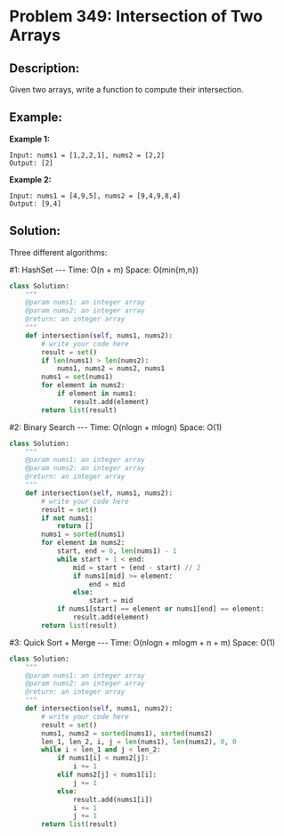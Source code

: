 # Problem 349: Intersection of Two Arrays

## Description:

Given two arrays, write a function to compute their intersection.

## Example:

**Example 1:**

```text
Input: nums1 = [1,2,2,1], nums2 = [2,2]
Output: [2]
```

**Example 2:**

```text
Input: nums1 = [4,9,5], nums2 = [9,4,9,8,4]
Output: [9,4]
```

## Solution:

Three different algorithms:

\#1: HashSet --- Time: O\(n + m\)    Space: O\(min{m,n}\)

```python
class Solution:
    """
    @param nums1: an integer array
    @param nums2: an integer array
    @return: an integer array
    """
    def intersection(self, nums1, nums2):
        # write your code here
        result = set()
        if len(nums1) > len(nums2):
            nums1, nums2 = nums2, nums1
        nums1 = set(nums1)
        for element in nums2:
            if element in nums1:
                result.add(element)
        return list(result)
```

\#2: Binary Search --- Time: O\(nlogn + mlogn\)    Space: O\(1\)

```python
class Solution:
    """
    @param nums1: an integer array
    @param nums2: an integer array
    @return: an integer array
    """
    def intersection(self, nums1, nums2):
        # write your code here
        result = set()
        if not nums1:
            return []
        nums1 = sorted(nums1)
        for element in nums2:
            start, end = 0, len(nums1) - 1
            while start + 1 < end:
                mid = start + (end - start) // 2
                if nums1[mid] >= element:
                    end = mid
                else:
                    start = mid
            if nums1[start] == element or nums1[end] == element:
                result.add(element)
        return list(result)
```

\#3: Quick Sort + Merge --- Time: O\(nlogn + mlogm + n + m\)     Space: O\(1\)

```python
class Solution:
    """
    @param nums1: an integer array
    @param nums2: an integer array
    @return: an integer array
    """
    def intersection(self, nums1, nums2):
        # write your code here
        result = set()
        nums1, nums2 = sorted(nums1), sorted(nums2)
        len_1, len_2, i, j = len(nums1), len(nums2), 0, 0
        while i < len_1 and j < len_2:
            if nums1[i] < nums2[j]:
                i += 1
            elif nums2[j] < nums1[i]:
                j += 1
            else:
                result.add(nums1[i])
                i += 1
                j += 1
        return list(result)
```



